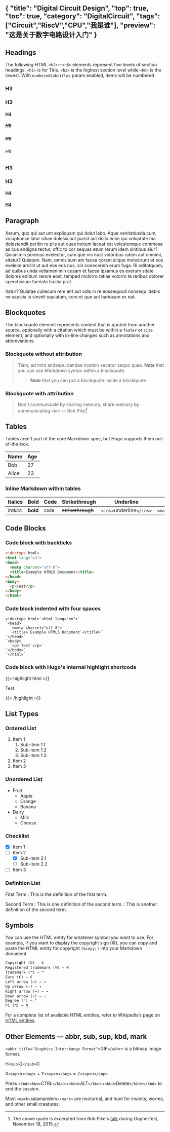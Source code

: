 {
"title": "Digital Circuit Design",
"top": true,
"toc": true,
"category": "DigitalCircuit",
"tags":["Circuit","RiscV","CPU","我是谁"],
"preview": "这是关于数字电路设计入门"
}
---

## Headings

The following HTML `<h2>`—`<h6>` elements represent five levels of section headings. `<h1>` is for Title. `<h2>` is the highest section level while `<h6>` is the lowest. With `numberedSubtitles` param enabled, items will be numbered

### H3

### H3

#### H4

##### H5

##### H5

###### H6

### H3

### H3

#### H4

#### H4

## Paragraph

Xerum, quo qui aut unt expliquam qui dolut labo. Aque venitatiusda cum, voluptionse latur sitiae dolessi aut parist aut dollo enim qui voluptate ma dolestendit peritin re plis aut quas inctum laceat est volestemque commosa as cus endigna tectur, offic to cor sequas etum rerum idem sintibus eiur? Quianimin porecus evelectur, cum que nis nust voloribus ratem aut omnimi, sitatur? Quiatem. Nam, omnis sum am facea corem alique molestrunt et eos evelece arcillit ut aut eos eos nus, sin conecerem erum fuga. Ri oditatquam, ad quibus unda veliamenimin cusam et facea ipsamus es exerum sitate dolores editium rerore eost, temped molorro ratiae volorro te reribus dolorer sperchicium faceata tiustia prat.

Itatur? Quiatae cullecum rem ent aut odis in re eossequodi nonsequ idebis ne sapicia is sinveli squiatum, core et que aut hariosam ex eat.

## Blockquotes

The blockquote element represents content that is quoted from another source, optionally with a citation which must be within a `footer` or `cite` element, and optionally with in-line changes such as annotations and abbreviations.

### Blockquote without attribution

> Tiam, ad mint andaepu dandae nostion secatur sequo quae.
> **Note** that you can use *Markdown syntax* within a blockquote.
>
>> **Note** that you can put a blockquote inside a blockquote
>>

### Blockquote with attribution

> Don't communicate by sharing memory, share memory by communicating.`<br>`
> — Rob Pike[^1]

## Tables

Tables aren't part of the core Markdown spec, but Hugo supports them out-of-the-box.

| Name  | Age |
| ----- | --- |
| Bob   | 27  |
| Alice | 23  |

### Inline Markdown within tables

| Italics     | Bold           | Code     | Strikethrough      | Underline                    | Highlight                      |
| ----------- | -------------- | -------- | ------------------ | ---------------------------- | ------------------------------ |
| *italics* | **bold** | `code` | ~~strikethrough~~ | `<ins>`underline`</ins>` | `<mark>`highlight`</mark>` |

## Code Blocks

### Code block with backticks

```html
<!doctype html>
<html lang="en">
<head>
  <meta charset="utf-8">
  <title>Example HTML5 Document</title>
</head>
<body>
  <p>Test</p>
</body>
</html>
```

### Code block indented with four spaces

    <!doctype html>`<html lang="en">`
    `<head>`
      `<meta charset="utf-8">`
      `<title>`Example HTML5 Document`</title>`
    `</head>`
    `<body>`
      `<p>`Test`</p>`
    `</body>`
    `</html>`

### Code block with Hugo's internal highlight shortcode

{{< highlight html >}}
<!doctype html>

<html lang="en">
<head>
  <meta charset="utf-8">
  <title>Example HTML5 Document</title>
</head>
<body>
  <p>Test</p>
</body>
</html>
{{< /highlight >}}

## List Types

### Ordered List

1. Item 1
   1. Sub-item 1.1
   2. Sub-item 1.2
   3. Sub-item 1.3
2. Item 2
3. Item 3

### Unordered List

- Fruit
  - Apple
  - Orange
  - Banana
- Dairy
  - Milk
  - Cheese

### Checklist

- [X] Item 1
- [ ] Item 2
  - [X] Sub-item 2.1
  - [ ] Sub-item 2.2
- [ ] Item 3

### Definition List

First Term
: This is the definition of the first term.

Second Term
: This is one definition of the second term.
: This is another definition of the second term.

## Symbols

You can use the HTML entity for whatever symbol you want to use. For example, if you want to display the copyright sign (©), you can copy and paste the HTML entity for copyright `(&copy;)` into your Markdown document.

```markdown
Copyright (©) — ©
Registered trademark (®) — ®
Trademark (™) — ™
Euro (€) — €
Left arrow (←) — ←
Up arrow (↑) — ↑
Right arrow (→) — →
Down arrow (↓) — ↓
Degree (°) — °
Pi (π) — π
```

For a complete list of available HTML entities, refer to Wikipedia’s page on [HTML entities](https://en.wikipedia.org/wiki/List_of_XML_and_HTML_character_entity_references).

## Other Elements — abbr, sub, sup, kbd, mark

`<abbr title="Graphics Interchange Format">`GIF`</abbr>` is a bitmap image format.

H`<sub>`2`</sub>`O

X`<sup>`n`</sup>` + Y`<sup>`n`</sup>` = Z`<sup>`n`</sup>`

Press `<kbd><kbd>`CTRL`</kbd>`+`<kbd>`ALT`</kbd>`+`<kbd>`Delete`</kbd></kbd>` to end the session.

Most `<mark>`salamanders`</mark>` are nocturnal, and hunt for insects, worms, and other small creatures.

[This is a comment that will be hidden.]: #
[^1]: The above quote is excerpted from Rob Pike's [talk](https://www.youtube.com/watch?v=PAAkCSZUG1c) during Gopherfest, November 18, 2015.
